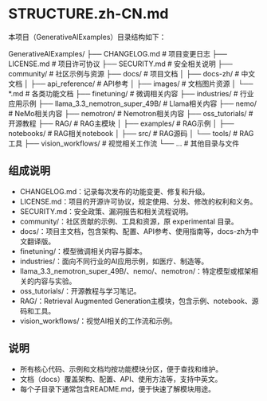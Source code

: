 # STRUCTURE.zh-CN.md

本项目（GenerativeAIExamples）目录结构如下：

GenerativeAIExamples/
├── CHANGELOG.md           # 项目变更日志
├── LICENSE.md             # 项目许可协议
├── SECURITY.md            # 安全相关说明
├── community/             # 社区示例与资源
├── docs/                  # 项目文档
│   ├── docs-zh/           # 中文文档
│   ├── api_reference/     # API参考
│   ├── images/            # 文档图片资源
│   └── *.md               # 各类功能文档
├── finetuning/            # 微调相关内容
├── industries/            # 行业应用示例
├── llama_3.3_nemotron_super_49B/ # Llama相关内容
├── nemo/                  # NeMo相关内容
├── nemotron/              # Nemotron相关内容
├── oss_tutorials/         # 开源教程
├── RAG/                   # RAG主模块
│   ├── examples/          # RAG示例
│   ├── notebooks/         # RAG相关notebook
│   ├── src/               # RAG源码
│   └── tools/             # RAG工具
├── vision_workflows/      # 视觉相关工作流
└── ...                    # 其他目录与文件

## 组成说明

- CHANGELOG.md：记录每次发布的功能变更、修复和升级。
- LICENSE.md：项目的开源许可协议，规定使用、分发、修改的权利和义务。
- SECURITY.md：安全政策、漏洞报告和相关流程说明。
- community/：社区贡献的示例、工具和资源，原 experimental 目录。
- docs/：项目主文档，包含架构、配置、API参考、使用指南等，docs-zh为中文翻译版。
- finetuning/：模型微调相关内容与脚本。
- industries/：面向不同行业的AI应用示例，如医疗、制造等。
- llama_3.3_nemotron_super_49B/、nemo/、nemotron/：特定模型或框架相关的内容与实验。
- oss_tutorials/：开源教程与学习笔记。
- RAG/：Retrieval Augmented Generation主模块，包含示例、notebook、源码和工具。
- vision_workflows/：视觉AI相关的工作流和示例。

## 说明

- 所有核心代码、示例和文档均按功能模块分区，便于查找和维护。
- 文档（docs）覆盖架构、配置、API、使用方法等，支持中英文。
- 每个子目录下通常包含README.md，便于快速了解模块用途。
